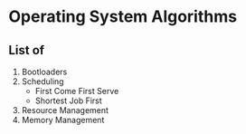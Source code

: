 # Operating System Algorithms


## List of 

1. Bootloaders
2. Scheduling
    * First Come First Serve
    * Shortest Job First
3. Resource Management
4. Memory Management
